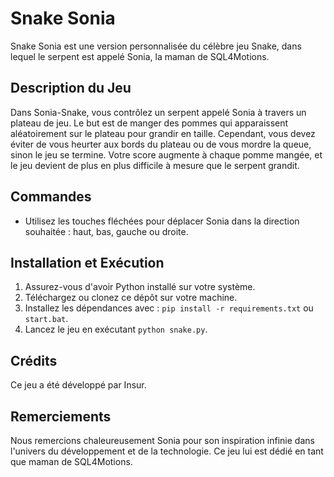# Snake Sonia

Snake Sonia est une version personnalisée du célèbre jeu Snake, dans lequel le serpent est appelé Sonia, la maman de SQL4Motions.

## Description du Jeu

Dans Sonia-Snake, vous contrôlez un serpent appelé Sonia à travers un plateau de jeu. Le but est de manger des pommes qui apparaissent aléatoirement sur le plateau pour grandir en taille. Cependant, vous devez éviter de vous heurter aux bords du plateau ou de vous mordre la queue, sinon le jeu se termine. Votre score augmente à chaque pomme mangée, et le jeu devient de plus en plus difficile à mesure que le serpent grandit.

## Commandes

- Utilisez les touches fléchées pour déplacer Sonia dans la direction souhaitée : haut, bas, gauche ou droite.

## Installation et Exécution

1. Assurez-vous d'avoir Python installé sur votre système.
2. Téléchargez ou clonez ce dépôt sur votre machine.
3. Installez les dépendances avec : `pip install -r requirements.txt` ou `start.bat`.
4. Lancez le jeu en exécutant `python snake.py`.

## Crédits

Ce jeu a été développé par Insur.

## Remerciements

Nous remercions chaleureusement Sonia pour son inspiration infinie dans l'univers du développement et de la technologie. Ce jeu lui est dédié en tant que maman de SQL4Motions.